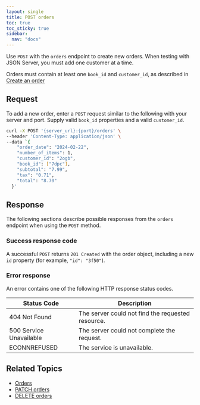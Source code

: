 ```yaml
---
layout: single
title: POST orders
toc: true
toc_sticky: true
sidebar:
  nav: "docs"
---
```

Use `POST` with the `orders` endpoint to create new orders. When testing with JSON Server, you must add one customer at a time.

Orders must contain at least one `book_id` and `customer_id`, as described in [Create an order](../tutorials/create-an-order.md)

## Request

To add a new order, enter a `POST` request similar to the following with your server and port. Supply valid `book_id` properties and a valid `customer_id`.

```bash
curl -X POST '{server_url}:{port}/orders' \
--header 'Content-Type: application/json' \
--data `{
    "order_date": "2024-02-22",
    "number_of_items": 1,
    "customer_id": "2ogb",
    "book_id": ["7dpc"],
    "subtotal": "7.99",
    "tax": "0.71",
    "total": "8.70"
  }'
```

## Response

The following sections describe possible responses from the `orders` endpoint when using the `POST` method.

### Success response code

A successful `POST` returns `201 Created` with the order object, including a new `id` property (for example, `"id": "3f50"`).

### Error response

An error contains one of the following HTTP response status codes.

| Status Code             | Description                                       |
|-------------------------|---------------------------------------------------|
| 404 Not Found           | The server could not find the requested resource. |
| 500 Service Unavailable | The server could not complete the request.        |
| ECONNREFUSED            | The service is unavailable.                      |

## Related Topics

* [Orders](orders.md)
* [PATCH orders](patch-orders.md)
* [DELETE orders](delete-orders.md)
